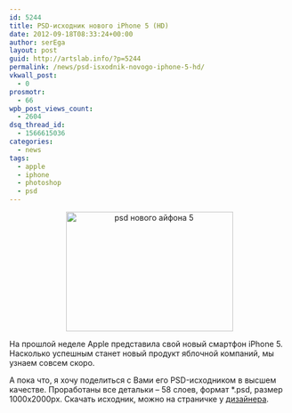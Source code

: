 ```yaml
---
id: 5244
title: PSD-исходник нового iPhone 5 (HD)
date: 2012-09-18T08:33:24+00:00
author: serEga
layout: post
guid: http://artslab.info/?p=5244
permalink: /news/psd-isxodnik-novogo-iphone-5-hd/
vkwall_post:
  - 0
prosmotr:
  - 66
wpb_post_views_count:
  - 2604
dsq_thread_id:
  - 1566615036
categories:
  - news
tags:
  - apple
  - iphone
  - photoshop
  - psd
---
```

<center>
  <a href="http://googledrive.com/host/0B9lHVSSSdxdxd0hjdUdmRzY3Tjg/apple_iphone_5_psd_file.jpeg"><img src="http://googledrive.com/host/0B9lHVSSSdxdxd0hjdUdmRzY3Tjg/apple_iphone_5_psd_file-300x215.jpg" alt="psd нового айфона 5" title="apple_iphone_5_psd_file" width="300" height="215" class="aligncenter size-medium wp-image-5246" /></a>
</center>

На прошлой неделе Apple представила свой новый смартфон iPhone 5. Насколько успешным станет новый продукт яблочной компаний, мы узнаем совсем скоро.

А пока что, я хочу поделиться с Вами его PSD-исходником в высшем качестве. Проработаны все детальки &#8211; 58 слоев, формат *.psd, размер 1000x2000px. Скачать исходник, можно на страничке у [дизайнера](http://reddevilsx.deviantart.com/art/Apple-iPhone-5-PSD-Mockup-179018713).